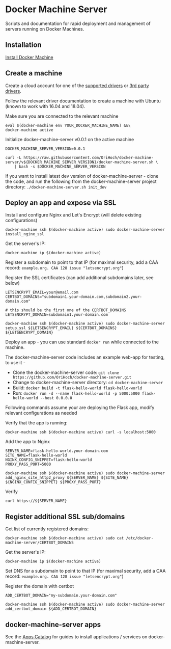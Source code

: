 # Docker Machine Server

Scripts and documentation for rapid deployment and management of servers running on Docker Machines.

## Installation

[Install Docker Machine](https://docs.docker.com/machine/install-machine/)

## Create a machine

Create a cloud account for one of the [supported drivers](https://docs.docker.com/machine/drivers/) or [3rd party drivers](https://github.com/docker/docker.github.io/blob/master/machine/AVAILABLE_DRIVER_PLUGINS.md).

Follow the relevant driver documentation to create a machine with Ubuntu (known to work with 16.04 and 18.04).

Make sure you are connected to the relevant machine

```
eval $(docker-machine env YOUR_DOCKER_MACHINE_NAME) &&\
docker-machine active
```

Initialize docker-machine-server v0.0.1 on the active machine

```
DOCKER_MACHINE_SERVER_VERSION=0.0.1

curl -L https://raw.githubusercontent.com/OriHoch/docker-machine-server/v${DOCKER_MACHINE_SERVER_VERSION}/docker-machine-server.sh \
    | bash -s $DOCKER_MACHINE_SERVER_VERSION
```

If you want to install latest dev version of docker-machine-server - clone the code, and run the following from the docker-machine-server project directory: `./docker-machine-server.sh init_dev`

## Deploy an app and expose via SSL

Install and configure Nginx and Let's Encrypt (will delete existing configurations)

```
docker-machine ssh $(docker-machine active) sudo docker-machine-server install_nginx_ssl
```

Get the server's IP:

```
docker-machine ip $(docker-machine active)
```

Register a subdomain to point to that IP (for maximal security, add a CAA record: `example.org. CAA 128 issue "letsencrypt.org"`)

Register the SSL certificates (can add additional subdomains later, see below)

```
LETSENCRYPT_EMAIL=your@email.com
CERTBOT_DOMAINS="subdomain1.your-domain.com,subdomain2.your-domain.com"

# this should be the first one of the CERTBOT_DOMAINS
LETSENCRYPT_DOMAIN=subdomain1.your-domain.com

docker-machine ssh $(docker-machine active) sudo docker-machine-server setup_ssl ${LETSENCRYPT_EMAIL} ${CERTBOT_DOMAINS} ${LETSENCRYPT_DOMAIN}
```

Deploy an app - you can use standard `docker run` while connected to the machine.

The docker-machine-server code includes an example web-app for testing, to use it -
* Clone the docker-machine-server code: `git clone https://github.com/OriHoch/docker-machine-server.git`
* Change to docker-machine-server directory: `cd docker-machine-server`
* Build: `docker build -t flask-hello-world flask-hello-world`
* Run: `docker run -d --name flask-hello-world -p 5000:5000 flask-hello-world --host 0.0.0.0`

Following commands assume your are deploying the Flask app, modify relevant configurations as needed

Verify that the app is running:

```
docker-machine ssh $(docker-machine active) curl -s localhost:5000
```

Add the app to Nginx

```
SERVER_NAME=flask-hello-world.your-domain.com
SITE_NAME=flask-hello-world
NGINX_CONFIG_SNIPPET=flask-hello-world
PROXY_PASS_PORT=5000

docker-machine ssh $(docker-machine active) sudo docker-machine-server add_nginx_site_http2_proxy ${SERVER_NAME} ${SITE_NAME} ${NGINX_CONFIG_SNIPPET} ${PROXY_PASS_PORT}
```

Verify

```
curl https://${SERVER_NAME}
```

## Register additional SSL sub/domains

Get list of currently registered domains:

```
docker-machine ssh $(docker-machine active) sudo cat /etc/docker-machine-server/CERTBOT_DOMAINS
```

Get the server's IP:

```
docker-machine ip $(docker-machine active)
```

Set DNS for a subdomain to point to that IP (for maximal security, add a CAA record: `example.org. CAA 128 issue "letsencrypt.org"`)

Register the domain with certbot

```
ADD_CERTBOT_DOMAIN="my-subdomain.your-domain.com"

docker-machine ssh $(docker-machine active) sudo docker-machine-server add_certbot_domain ${ADD_CERTBOT_DOMAIN}
```

## docker-machine-server apps

See the [Apps Catalog](APPS.md) for guides to install applications / services on docker-machine-server.
